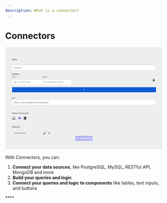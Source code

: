 ```yaml
---
description: What is a connector?
---
```


# Connectors

![](../../../.gitbook/assets/image%20%285%29.png)

With Connectors, you can:

1. **Connect your data sources**, like PostgreSQL, MySQL, RESTful API, MongoDB and more
2. **Build your queries and logic** 
3. **Connect your queries and logic to components** like tables, text inputs, and buttons

\*\*\*\*


